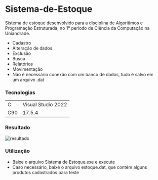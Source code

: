 <h1>Sistema-de-Estoque</h1>

Sistema de estoque desenvolvido para a disciplina de Algoritimos e Programação Estruturada, no 1º período de Ciência da Computação na Uniandrade.
- Cadastro
- Alteração de dados
- Exclusão
- Busca
- Relatórios
- Movimentação
- Não é necessário conexão com um banco de dados, tudo é salvo em um arquivo .dat

<h3>Tecnologias</h3>
<table>
  <tr>
    <td>C</td>
    <td>Visual Studio 2022</td>
  </tr>
  <tr>
    <td>C90</td>
    <td>17.5.4</td>
  </tr>
</table>

<h3>Resultado</h3>

![resultado](https://github.com/ThiagoIanuch/Sistema-de-Estoque/assets/63036139/259d65d3-a6fd-467e-beab-1395dcabacbd)

<h3>Utilização</h3>

- Baixe o arquivo Sistema de Estoque.exe e execute
- Caso necessário, baixe o arquivo estoque.dat, que contém alguns produtos cadastrados para teste
